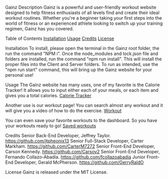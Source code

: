 Gainz
Description
Gainz is a powerful and user-friendly workout website designed to help fitness enthusiasts of all levels find and create their ideal workout routines. Whether you're a beginner taking your first steps into the world of fitness or an experienced athlete looking to switch up your training regimen, Gainz has you covered.

Table of Contents
[Installation](#installation)
[Usage](#usage)
[Credits](#credits)
[License](#license)


Installation
To install, please open the terminal in the Gainz root folder, the run the command "NPM i". Once the node_modules and lock.json file and folders are installed, run the command "npm run install". This will install the proper files into the Client and Server folders. To run as intended, use the "npm run start" command, this will bring up the Gainz website for your personal use!


Usage
The Gainz website has many uses, one of my favorite is the Calorie Tracker! It allows you to input either each of your meals, or each item and gives you a total calories. 
[Calorie Tracker](assets/Calorie.png)

Another use is our workout page! You can search almost any workout and it will give you a video of how to do the exercise. 
[Workout](assets/workout.png)

You can even save your favorite workouts to the dashboard. So you have your workouts ready to go!
[Saved workouts](assets/dashboard.png)


Credits
Senior Back-End Developer, Jeffrey Taylor. https://github.com/jtpheonix13
Senior Full-Stack Developer, Carter Markham. https://github.com/CarterM7272
Senior Front-End Developer, Carson Kennedy. https://github.com/Carsov2
Senior Front-End Developer, Fernando Collazo-Abadía. https://github.com/fcollazoabadia
Junior Front-End Developer, Gerald McPherson. https://github.com/GerryRaldO

License
Gainz is released under the MIT License.
